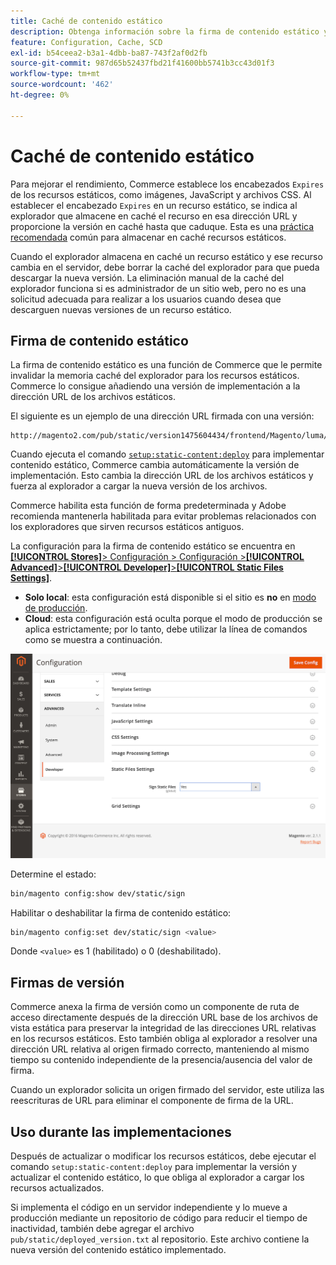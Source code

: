 ```yaml
---
title: Caché de contenido estático
description: Obtenga información sobre la firma de contenido estático y cómo habilitar o deshabilitar la función.
feature: Configuration, Cache, SCD
exl-id: b54ceea2-b3a1-4dbb-ba87-743f2af0d2fb
source-git-commit: 987d65b52437fbd21f41600bb5741b3cc43d01f3
workflow-type: tm+mt
source-wordcount: '462'
ht-degree: 0%

---
```


# Caché de contenido estático

Para mejorar el rendimiento, Commerce establece los encabezados `Expires` de los recursos estáticos, como imágenes, JavaScript y archivos CSS.
Al establecer el encabezado `Expires` en un recurso estático, se indica al explorador que almacene en caché el recurso en esa dirección URL y proporcione la versión en caché hasta que caduque.
Esta es una [práctica recomendada](https://developer.yahoo.com/performance/rules.html#expires=) común para almacenar en caché recursos estáticos.

Cuando el explorador almacena en caché un recurso estático y ese recurso cambia en el servidor, debe borrar la caché del explorador para que pueda descargar la nueva versión.
La eliminación manual de la caché del explorador funciona si es administrador de un sitio web, pero no es una solicitud adecuada para realizar a los usuarios cuando desea que descarguen nuevas versiones de un recurso estático.

## Firma de contenido estático

La firma de contenido estático es una función de Commerce que le permite invalidar la memoria caché del explorador para los recursos estáticos.
Commerce lo consigue añadiendo una versión de implementación a la dirección URL de los archivos estáticos.

El siguiente es un ejemplo de una dirección URL firmada con una versión:

```
http://magento2.com/pub/static/version1475604434/frontend/Magento/luma/en_US/images/logo.svg
```

Cuando ejecuta el comando [`setup:static-content:deploy`](../cli/static-view-file-deployment.md) para implementar contenido estático, Commerce cambia automáticamente la versión de implementación.
Esto cambia la dirección URL de los archivos estáticos y fuerza al explorador a cargar la nueva versión de los archivos.

Commerce habilita esta función de forma predeterminada y Adobe recomienda mantenerla habilitada para evitar problemas relacionados con los exploradores que sirven recursos estáticos antiguos.

La configuración para la firma de contenido estático se encuentra en [**[!UICONTROL Stores]**> Configuración > Configuración >**[!UICONTROL Advanced]**>**[!UICONTROL Developer]**>**[!UICONTROL Static Files Settings]**](https://experienceleague.adobe.com/es/docs/commerce-admin/systems/tools/developer-tools#static-file-signatures).

- **Solo local**: esta configuración está disponible si el sitio es **no** en [modo de producción](https://experienceleague.adobe.com/docs/commerce-operations/configuration-guide/setup/application-modes.html?lang=es#production-mode).
- **Cloud**: esta configuración está oculta porque el modo de producción se aplica estrictamente; por lo tanto, debe utilizar la línea de comandos como se muestra a continuación.

![Configuración de archivos estáticos](../../assets/configuration/static-files-settings.png)

Determine el estado:

```bash
bin/magento config:show dev/static/sign
```

Habilitar o deshabilitar la firma de contenido estático:

```bash
bin/magento config:set dev/static/sign <value>
```

Donde `<value>` es 1 (habilitado) o 0 (deshabilitado).

## Firmas de versión

Commerce anexa la firma de versión como un componente de ruta de acceso directamente después de la dirección URL base de los archivos de vista estática para preservar la integridad de las direcciones URL relativas en los recursos estáticos.
Esto también obliga al explorador a resolver una dirección URL relativa al origen firmado correcto, manteniendo al mismo tiempo su contenido independiente de la presencia/ausencia del valor de firma.

Cuando un explorador solicita un origen firmado del servidor, este utiliza las reescrituras de URL para eliminar el componente de firma de la URL.

## Uso durante las implementaciones

Después de actualizar o modificar los recursos estáticos, debe ejecutar el comando `setup:static-content:deploy` para implementar la versión y actualizar el contenido estático, lo que obliga al explorador a cargar los recursos actualizados.

Si implementa el código en un servidor independiente y lo mueve a producción mediante un repositorio de código para reducir el tiempo de inactividad, también debe agregar el archivo `pub/static/deployed_version.txt` al repositorio.
Este archivo contiene la nueva versión del contenido estático implementado.
